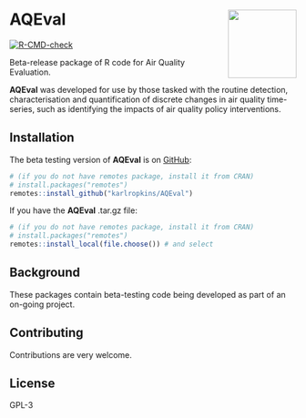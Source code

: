 
<!-- index.md is generated from INDEX.Rmd. Please edit that file -->

# AQEval <img src="man/figures/logo.png" align="right" alt="" width="120" />

<!-- badges: start -->

[![R-CMD-check](https://github.com/karlropkins/AQEval/workflows/R-CMD-check/badge.svg)](https://github.com/karlropkins/AQEval/actions)
<!-- badges: end -->

Beta-release package of R code for Air Quality Evaluation.

**AQEval** was developed for use by those tasked with the routine
detection, characterisation and quantification of discrete changes in
air quality time-series, such as identifying the impacts of air quality
policy interventions.

## Installation

The beta testing version of **AQEval** is on
[GitHub](https://github.com/):

``` r
# (if you do not have remotes package, install it from CRAN) 
# install.packages("remotes")
remotes::install_github("karlropkins/AQEval") 
```

If you have the **AQEval** .tar.gz file:

``` r
# (if you do not have remotes package, install it from CRAN) 
# install.packages("remotes")
remotes::install_local(file.choose()) # and select
```

## Background

These packages contain beta-testing code being developed as part of an
on-going project.

## Contributing

Contributions are very welcome.

## License

GPL-3

